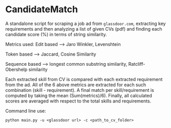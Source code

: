 # CandidateMatch

A standalone script for scraping a job ad from `glassdoor.com`, extracting key requirements and then analyzing a list of given CVs (pdf) and finding each candidate score (%) in terms of string similarity.

Metrics used: 
Edit based --> Jaro Winkler, Levenshtein

Token based --> Jaccard, Cosine Similarity

Sequence based --> longest common substring similarity, Ratcliff-Obershelp similarity


Each extracted skill from CV is compared with each extracted requirement from the ad. All of the 6 above metrics are extracted for each such combination (skill - requirement). A final match per skill/requirement is computed by taking the mean (Sum(metrics)/6). Finally, all calculated scores are averaged with respect to the total skills and requirements.


Command line use:

```python main.py -u <glassdoor url> -c <path_to_cv_folder>```
